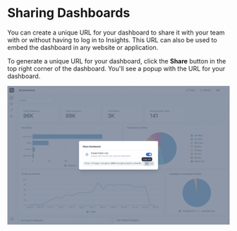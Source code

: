 # Sharing Dashboards

You can create a unique URL for your dashboard to share it with your team with or without having to log in to Insights. This URL can also be used to embed the dashboard in any website or application.

To generate a unique URL for your dashboard, click the **Share** button in the top right corner of the dashboard. You'll see a popup with the URL for your dashboard.

![Share Dashboard](./images/share-dashboard.png)
